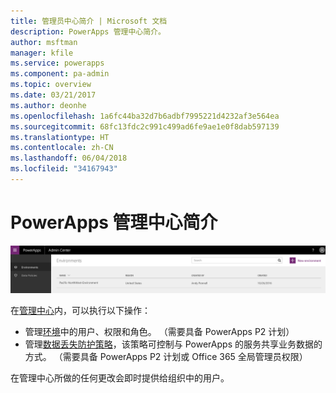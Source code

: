 ```yaml
---
title: 管理员中心简介 | Microsoft 文档
description: PowerApps 管理中心简介。
author: msftman
manager: kfile
ms.service: powerapps
ms.component: pa-admin
ms.topic: overview
ms.date: 03/21/2017
ms.author: deonhe
ms.openlocfilehash: 1a6fc44ba32d7b6adbf7995221d4232af3e564ea
ms.sourcegitcommit: 68fc13fdc2c991c499ad6fe9ae1e0f8dab597139
ms.translationtype: HT
ms.contentlocale: zh-CN
ms.lasthandoff: 06/04/2018
ms.locfileid: "34167943"
---
```

# <a name="introduction-to-the-admin-center-for-powerapps"></a>PowerApps 管理中心简介
![概述](./media/introduction-to-the-admin-center/overview.png)  

在[管理中心](https://admin.powerapps.com)内，可以执行以下操作：

* 管理[环境](environments-administration.md)中的用户、权限和角色。 （需要具备 PowerApps P2 计划）
* 管理[数据丢失防护策略](prevent-data-loss.md)，该策略可控制与 PowerApps 的服务共享业务数据的方式。 （需要具备 PowerApps P2 计划或 Office 365 全局管理员权限）

在管理中心所做的任何更改会即时提供给组织中的用户。     

